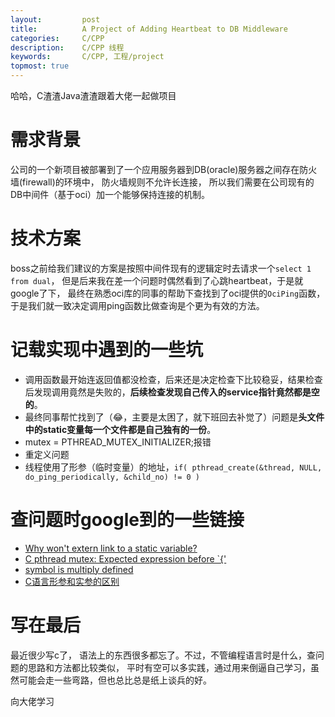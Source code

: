 ```yaml
---
layout:     	post
title:      	A Project of Adding Heartbeat to DB Middleware
categories: 	C/CPP
description:   	C/CPP 线程
keywords: 		C/CPP, 工程/project
topmost: true
---
```


哈哈，C渣渣Java渣渣跟着大佬一起做项目

# 需求背景

公司的一个新项目被部署到了一个应用服务器到DB(oracle)服务器之间存在防火墙(firewall)的环境中， 防火墙规则不允许长连接， 所以我们需要在公司现有的DB中间件（基于oci）加一个能够保持连接的机制。

# 技术方案

boss之前给我们建议的方案是按照中间件现有的逻辑定时去请求一个`select 1 from dual`， 但是后来我在差一个问题时偶然看到了心跳heartbeat，于是就google了下， 最终在熟悉oci库的同事的帮助下查找到了oci提供的`OciPing`函数，于是我们就一致决定调用ping函数比做查询是个更为有效的方法。

# 记载实现中遇到的一些坑

- 调用函数最开始连返回值都没检查，后来还是决定检查下比较稳妥，结果检查后发现调用竟然是失败的，**后续检查发现自己传入的service指针竟然都是空的**。
- 最终同事帮忙找到了（😂，主要是太困了，就下班回去补觉了）问题是**头文件中的static变量每一个文件都是自己独有的一份**。
- mutex = PTHREAD_MUTEX_INITIALIZER;报错
- 重定义问题
- 线程使用了形参（临时变量）的地址，`if( pthread_create(&thread, NULL, do_ping_periodically, &child_no) != 0 )`

# 查问题时google到的一些链接

- [Why won't extern link to a static variable?](https://stackoverflow.com/questions/2841762/why-wont-extern-link-to-a-static-variable)
- [C pthread mutex: Expected expression before `{'](https://stackoverflow.com/questions/17864095/c-pthread-mutex-expected-expression-before)
- [symbol is multiply defined](https://stackoverflow.com/questions/14870423/symbol-is-multiply-defined)
- [C语言形参和实参的区别](http://c.biancheng.net/view/1853.html)

# 写在最后

最近很少写c了， 语法上的东西很多都忘了。不过，不管编程语言时是什么，查问题的思路和方法都比较类似， 平时有空可以多实践，通过用来倒逼自己学习，虽然可能会走一些弯路，但也总比总是纸上谈兵的好。

向大佬学习

